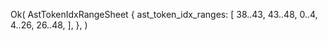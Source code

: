 Ok(
    AstTokenIdxRangeSheet {
        ast_token_idx_ranges: [
            38..43,
            43..48,
            0..4,
            4..26,
            26..48,
        ],
    },
)
